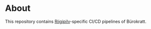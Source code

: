 # About

This repository contains [Riigipilv](https://riigipilv.ee)-specific CI/CD pipelines of Bürokratt.
